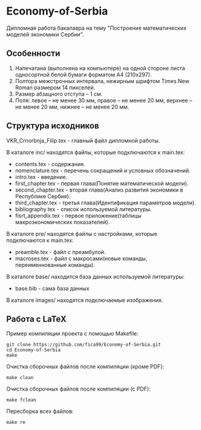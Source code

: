 # Economy-of-Serbia
Дипломная работа бакалавра на тему "Построение математических моделей экономики Сербии".


## Особенности

1. Напечатана (выполнена на компьютере) на одной стороне листа односортной белой бумаги форматом А4 (210х297).
2. Полтора межстрочных интервала, нежирным шрифтом Times New Roman размером 14 пикселей.
3. Размер абзацного отступа – 1 см.
4. Поля: левое – не менее 30 мм, правое – не менее 20 мм, верхнее – не менее 20 мм, нижнее – не менее 20 мм.

## Структура исходников
VKR_Crnorbnja_Filip.tex - главный файл дипломной работы.


В каталоге inc/ находятся файлы, которые подключаются к main.tex:
* contents.tex - содержание.
* nomenclature.tex - перечень сокращений и условных обозначений.
* intro.tex - введение.
* first_chapter.tex - первая глава(Понятие математической модели).
* second_chapter.tex - вторая глава(Анализ развития экономики в Республике Сербия).
* third_chapter.tex - третья глава(Идентификация параметров модели).
* bibliography.tex - список используемой литературы.
* fisrt_appendix.tex - первое приложение(таблицы макроэкономических показателей).

В каталоге pre/ находятся файлы с настройками, которые подключаются к main.tex:
* preamble.tex - файл с преамбулой.
* macroses.tex - файл с макросами(новые команды, переименнованные команды).

В каталоге base/ находится база данных используемой литературы:
* base.bib - сама база данных


В каталоге images/ находятся подключаемые изображения.


## Работа с LaTeX

Пример компиляции проекта с помощью Makefile:

```console
git clone https://github.com/fica99/Economy-of-Serbia.git
cd Economy-of-Serbia
make
```

Очистка сборочных файлов после компиляции (кроме PDF):

```console
make clean
```

Очистка сборочных файлов после компиляции (с PDF):

```console
make fclean
```

Пересборка всех файлов:

```console
make re
```
